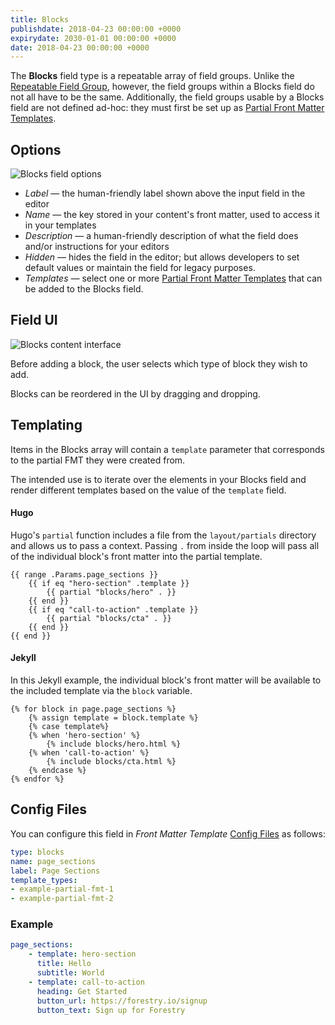 ```yaml
---
title: Blocks
publishdate: 2018-04-23 00:00:00 +0000
expirydate: 2030-01-01 00:00:00 +0000
date: 2018-04-23 00:00:00 +0000
---
```


The **Blocks** field type is a repeatable array of field groups. Unlike the [Repeatable Field Group](/docs/settings/fields/repeatable-field-group), however, the field groups within a Blocks field do not all have to be the same. Additionally, the field groups usable by a Blocks field are not defined ad-hoc: they must first be set up as [Partial Front Matter Templates](/docs/settings/front-matter-templates/#partial-templates).

## Options
![Blocks field options](/uploads/2018/04/blocks-field-ui.png)

- *Label* &mdash; the human-friendly label shown above the input field in the editor
- *Name* &mdash; the key stored in your content's front matter, used to access it in your templates
- *Description* &mdash; a human-friendly description of what the field does and/or instructions for your editors
- *Hidden* &mdash; hides the field in the editor; but allows developers to set default values or maintain the field for legacy purposes.
- *Templates* &mdash; select one or more [Partial Front Matter Templates](/docs/settings/front-matter-templates/#partial-templates) that can be added to the Blocks field.

## Field UI
![Blocks content interface](/uploads/2018/04/blocks-content-ui.png)

Before adding a block, the user selects which type of block they wish to add.

Blocks can be reordered in the UI by dragging and dropping.

## Templating

Items in the Blocks array will contain a `template` parameter that corresponds to the partial FMT they were created from.

The intended use is to iterate over the elements in your Blocks field and render different templates based on the value of the `template` field.

#### Hugo

Hugo's `partial` function includes a file from the `layout/partials` directory and allows us to pass a context. Passing `.` from inside the loop will pass all of the individual block's front matter into the partial template.

```
{{ range .Params.page_sections }}
    {{ if eq "hero-section" .template }}
        {{ partial "blocks/hero" . }}
    {{ end }}
    {{ if eq "call-to-action" .template }}
        {{ partial "blocks/cta" . }}
    {{ end }}
{{ end }}
```

#### Jekyll

In this Jekyll example, the individual block's front matter will be available to the included template via the `block` variable.

```
{% for block in page.page_sections %}
    {% assign template = block.template %}
    {% case template%}
    {% when 'hero-section' %}
        {% include blocks/hero.html %}
    {% when 'call-to-action' %}
        {% include blocks/cta.html %}
    {% endcase %}
{% endfor %}
```

## Config Files
You can configure this field in _Front Matter Template_ [Config Files](/docs/settings/config-files/) as follows:

```yaml
type: blocks
name: page_sections
label: Page Sections
template_types:
- example-partial-fmt-1
- example-partial-fmt-2
```

### Example
```yaml
page_sections:
    - template: hero-section
      title: Hello
      subtitle: World
    - template: call-to-action
      heading: Get Started
      button_url: https://forestry.io/signup
      button_text: Sign up for Forestry
```
